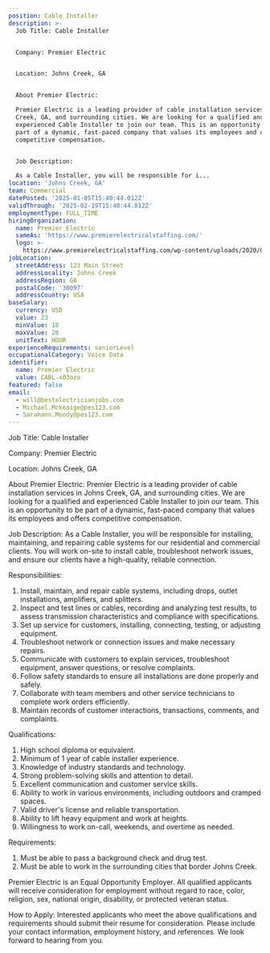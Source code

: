 ```yaml
---
position: Cable Installer
description: >-
  Job Title: Cable Installer


  Company: Premier Electric


  Location: Johns Creek, GA


  About Premier Electric:

  Premier Electric is a leading provider of cable installation services in Johns
  Creek, GA, and surrounding cities. We are looking for a qualified and
  experienced Cable Installer to join our team. This is an opportunity to be
  part of a dynamic, fast-paced company that values its employees and offers
  competitive compensation.


  Job Description:

  As a Cable Installer, you will be responsible for i...
location: 'Johns Creek, GA'
team: Commercial
datePosted: '2025-01-05T15:40:44.012Z'
validThrough: '2025-02-19T15:40:44.012Z'
employmentType: FULL_TIME
hiringOrganization:
  name: Premier Electric
  sameAs: 'https://www.premierelectricalstaffing.com/'
  logo: >-
    https://www.premierelectricalstaffing.com/wp-content/uploads/2020/05/Premier-Electrical-Staffing-logo.png
jobLocation:
  streetAddress: 123 Main Street
  addressLocality: Johns Creek
  addressRegion: GA
  postalCode: '30097'
  addressCountry: USA
baseSalary:
  currency: USD
  value: 23
  minValue: 18
  maxValue: 28
  unitText: HOUR
experienceRequirements: seniorLevel
occupationalCategory: Voice Data
identifier:
  name: Premier Electric
  value: CABL-x03ozo
featured: false
email:
  - will@bestelectricianjobs.com
  - Michael.Mckeaige@pes123.com
  - Sarahann.Moody@pes123.com
---
```




Job Title: Cable Installer

Company: Premier Electric

Location: Johns Creek, GA

About Premier Electric:
Premier Electric is a leading provider of cable installation services in Johns Creek, GA, and surrounding cities. We are looking for a qualified and experienced Cable Installer to join our team. This is an opportunity to be part of a dynamic, fast-paced company that values its employees and offers competitive compensation.

Job Description:
As a Cable Installer, you will be responsible for installing, maintaining, and repairing cable systems for our residential and commercial clients. You will work on-site to install cable, troubleshoot network issues, and ensure our clients have a high-quality, reliable connection.

Responsibilities:
1. Install, maintain, and repair cable systems, including drops, outlet installations, amplifiers, and splitters.
2. Inspect and test lines or cables, recording and analyzing test results, to assess transmission characteristics and compliance with specifications.
3. Set up service for customers, installing, connecting, testing, or adjusting equipment.
4. Troubleshoot network or connection issues and make necessary repairs.
5. Communicate with customers to explain services, troubleshoot equipment, answer questions, or resolve complaints.
6. Follow safety standards to ensure all installations are done properly and safely.
7. Collaborate with team members and other service technicians to complete work orders efficiently.
8. Maintain records of customer interactions, transactions, comments, and complaints.

Qualifications:
1. High school diploma or equivalent.
2. Minimum of 1 year of cable installer experience.
3. Knowledge of industry standards and technology.
4. Strong problem-solving skills and attention to detail.
5. Excellent communication and customer service skills.
6. Ability to work in various environments, including outdoors and cramped spaces.
7. Valid driver's license and reliable transportation.
8. Ability to lift heavy equipment and work at heights.
9. Willingness to work on-call, weekends, and overtime as needed.

Requirements:
1. Must be able to pass a background check and drug test.
2. Must be able to work in the surrounding cities that border Johns Creek.

Premier Electric is an Equal Opportunity Employer. All qualified applicants will receive consideration for employment without regard to race, color, religion, sex, national origin, disability, or protected veteran status.

How to Apply:
Interested applicants who meet the above qualifications and requirements should submit their resume for consideration. Please include your contact information, employment history, and references. We look forward to hearing from you.
